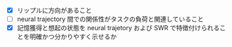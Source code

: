 - [x] リップルに方向があること
- [ ] neural trajectory 間での関係性がタスクの負荷と関連していること
- [x] 記憶獲得と想起の状態を neural trajetory および SWR で特徴付けられることを明確かつ分かりやすく示せるか